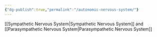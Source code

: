 ```yaml
---
{"dg-publish":true,"permalink":"/autonomic-nervous-system/"}
---
```


[[Sympathetic Nervous System\|Sympathetic Nervous System]] and [[Parasympathetic Nervous System\|Parasympathetic Nervous System]] 
